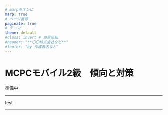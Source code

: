 ```yaml
---
# marpをオンに
marp: true
# ページ番号
paginate: true
# テーマ
theme: default
#class: invert # 白黒反転
#header: "**〇〇株式会社など**"
#footer: "by 作成者名など"
---
```


# MCPCモバイル2級　傾向と対策

準備中

---

test

---